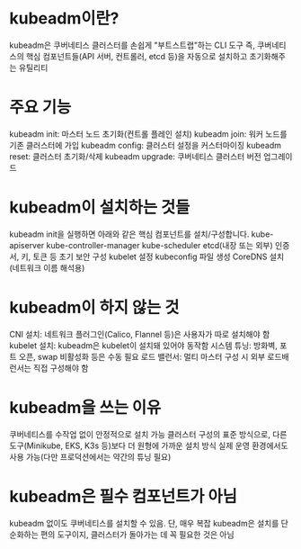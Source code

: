 # kubeadm이란?
kubeadm은 쿠버네티스 클러스터를 손쉽게 "부트스트랩"하는 CLI 도구
즉, 쿠버네티스의 핵심 컴포넌트들(API 서버, 컨트롤러, etcd 등)을 자동으로 설치하고 초기화해주는 유틸리티

# 주요 기능
kubeadm init: 마스터 노드 초기화(컨트롤 플레인 설치)
kubeadm join: 워커 노드를 기존 클러스터에 가입
kubeadm config: 클러스터 설정을 커스터마이징
kubeadm reset: 클러스터 초기화/삭제
kubeadm upgrade: 쿠버네티스 클러스터 버전 업그레이드

# kubeadm이 설치하는 것들
kubeadm init을 실행하면 아래와 같은 핵심 컴포넌트를 설치/구성합니다.
kube-apiserver
kube-controller-manager
kube-scheduler
etcd(내장 또는 외부)
인증서, 키, 토큰 등 초기 보안 구성
kubelet 설정
kubeconfig 파일 생성
CoreDNS 설치(네트워크 이름 해석용)

# kubeadm이 하지 않는 것
CNI 설치: 네트워크 플러그인(Calico, Flannel 등)은 사용자가 따로 설치해야 함
kubelet 설치: kubeadm은 kubelet이 설치돼 있어야 동작함
시스템 튜닝: 방화벽, 포트 오픈, swap 비활성화 등은 수동 필요
로드 밸런서: 멀티 마스터 구성 시 외부 로드배런서는 직접 구성해야 함

# kubeadm을 쓰는 이유
쿠버네티스를 수작업 없이 안정적으로 설치 가능
클러스터 구성의 표준 방식으로, 다른 도구(Minikube, EKS, K3s 등)보다 더 원형에 가까운 설치 방식
실제 운영 환경에서도 사용 가능(다만 프로덕션에서는 약간의 튜닝 필요)

# kubeadm은 필수 컴포넌트가 아님
kubeadm 없이도 쿠버네티스를 설치할 수 있음. 단, 매우 복잡
kubeadm은 설치를 단순화하는 편의 도구이지, 클러스터가 돌아가는 데 꼭 필요한 것은 아님